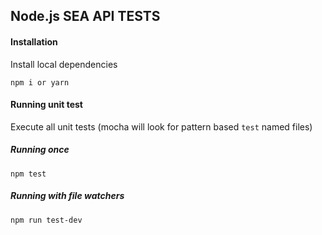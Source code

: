 ## Node.js SEA API TESTS

#### Installation
Install local dependencies
```
npm i or yarn
```

#### Running unit test
Execute all unit tests (mocha will look for pattern based `test` named files)

##### Running once
```
npm test
```

##### Running with file watchers
```
npm run test-dev
```


